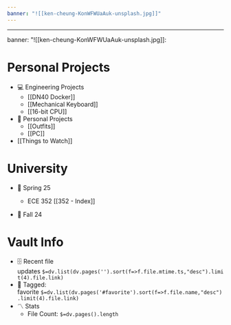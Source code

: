 ```yaml
---
banner: "![[ken-cheung-KonWFWUaAuk-unsplash.jpg]]"
---
```

---
banner: "![[ken-cheung-KonWFWUaAuk-unsplash.jpg]]:
# Personal Projects

- 💻 Engineering Projects
    - [[DN40 Docker]]
    - [[Mechanical Keyboard]]
    - [[16-bit CPU]]
- 👔 Personal Projects
	- [[Outfits]]
	- [[PC]]
- [[Things to Watch]]

# University

- 🌷 Spring 25
	- ECE 352 [[352 - Index]]
    
- 🍂 Fall 24


# Vault Info

- 🗄️ Recent file updates `$=dv.list(dv.pages('').sort(f=>f.file.mtime.ts,"desc").limit(4).file.link)`
- 🔖 Tagged: favorite `$=dv.list(dv.pages('#favorite').sort(f=>f.file.name,"desc").limit(4).file.link)`
- 〽️ Stats
    - File Count: `$=dv.pages().length`